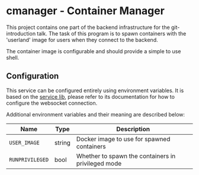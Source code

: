 # cmanager - Container Manager

This project contains one part of the backend infrastructure for the git-introduction talk.
The task of this program is to spawn containers with the 'userland' image for users when they connect to the backend.

The container image is configurable and should provide a simple to use shell.

## Configuration

This service can be configured entirely using environment variables.
It is based on the [service lib](https://github.com/EmbeddedEnterprises/service), please refer to its documentation
for how to configure the websocket connection.

Additional environment variables and their meaning are described below:

| Name | Type | Description |
| ---- | ---- | ----------- |
| `USER_IMAGE` | string | Docker image to use for spawned containers |
| `RUNPRIVILEGED` | bool | Whether to spawn the containers in privileged mode |

